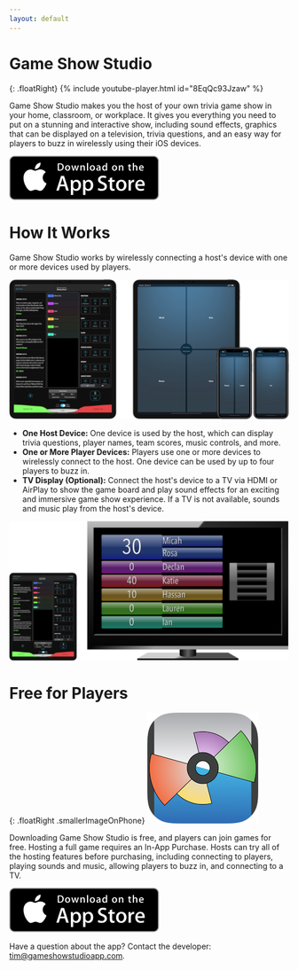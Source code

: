 ```yaml
---
layout: default
---
```


# Game Show Studio

{: .floatRight}
{% include youtube-player.html id="8EqQc93Jzaw" %}

Game Show Studio makes you the host of your own trivia game show in your home, classroom, or workplace. It gives you everything you need to put on a stunning and interactive show, including sound effects, graphics that can be displayed on a television, trivia questions, and an easy way for players to buzz in wirelessly using their iOS devices.

[![download on the app store](images/appstorebadge.svg)](https://itunes.apple.com/us/app/game-show-studio/id924249807?ls=1&mt=8)

# How It Works

Game Show Studio works by wirelessly connecting a host's device with one or more devices used by players.

![host and players](/images/host-and-players-pad-w1200.png)

* **One Host Device:** One device is used by the host, which can display trivia questions, player names, team scores, music controls, and more.
* **One or More Player Devices:** Players use one or more devices to wirelessly connect to the host. One device can be used by up to four players to buzz in.
* **TV Display (Optional):** Connect the host's device to a TV via HDMI or AirPlay to show the game board and play sound effects for an exciting and immersive game show experience. If a TV is not available, sounds and music play from the host's device.

![host connected to TV](/images/host-and-tv-pad-w1200.png)

# Free for Players

{: .floatRight .smallerImageOnPhone}
![game-show-studio-app-icon](/images/gss-rounded-icon-200.png)

Downloading Game Show Studio is free, and players can join games for free. Hosting a full game requires an In-App Purchase. Hosts can try all of the hosting features before purchasing, including connecting to players, playing sounds and music, allowing players to buzz in, and connecting to a TV.

[![download on the app store](images/appstorebadge.svg)](https://itunes.apple.com/us/app/game-show-studio/id924249807?ls=1&mt=8)

Have a question about the app? Contact the developer: [tim@gameshowstudioapp.com](mailto:tim@gameshowstudioapp.com).
